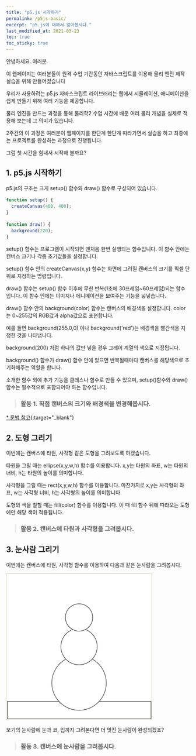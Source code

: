 ```yaml
---
title: "p5.js 시작하기"
permalink: /p5js-basic/
excerpt: "p5.js에 대해서 알아봅시다."
last_modified_at: 2021-03-23
toc: true
toc_sticky: true
---
```


안녕하세요. 여러분.

이 웹페이지는 여러분들이 원격 수업 기간동안 자바스크립트를 이용해 물리 엔진 제작 실습을 위해 만들어졌습니다

우리가 사용하려는 p5.js 자바스크립트 라이브러리는 웹에서 시뮬레이션, 애니메이션을 쉽게 만들기 위해 여러 기능을 제공합니다.

물리 엔진을 만드는 과정을 통해 물리학2 수업 시간에 배운 여러 물리 개념을 실제로 적용해 보는데 그 의미가 있습니다.

2주간의 이 과정은 여러분이 웹페이지를 한단계 한단계 따라가면서 실습을 하고 최종에는 프로젝트를 완성하는 과정으로 진행됩니다.

그럼 첫 시간을 힘내서 시작해 볼까요?

## 1. p5.js 시작하기

p5.js의 구조는 크게 setup() 함수와 draw() 함수로 구성되어 있습니다.

```javascript
function setup() {
  createCanvas(400, 400);
}

function draw() {
  background(220);
}
```

setup() 함수는 프로그램이 시작되면 맨처음 한번 실행되는 함수입니다. 이 함수 안에는 캔버스 크기나 각종 초기값들을 설정합니다.

setup() 함수 안의 createCanvas(x,y) 함수는 화면에 그려질 캔버스의 크기를 픽셀 단위로 지정하는 명령입니다.

draw() 함수는 setup() 함수 이후에 무한 반복(1초에 30프레임~60프레임)되는 함수입니다. 이 함수 안에는 이미지나 에니메이션을 보여주는 기능을 넣넣습니다. 

draw() 함수 안의 background(color) 함수는 캔버스의 배경색을 설정합니다. color는 0~255값의 RGB값과 alpha값으로 표현합니다. 

예를 들면 background(255,0,0) 이나 background('red')는 배경색을 빨간색을 지정한 것을 나타냅니다.

background(200) 처럼 하나의 값만 넣을 경우 그레이 계열의 색으로 지정됩니다.

background() 함수가 draw() 함수 안에 있으면 반복될때마다 캔버스를 해당색으로 초기화해주는 역할을 합니다.

소개한 함수 외에 추가 기능을 클래스나 함수로 만들 수 있으며, setup()함수와 draw()함수는 필수적으로 포함되어야 하는 함수입니다.

> ### 활동 1. 직접 캔버스의 크기와 배경색을 변경해봅시다.

<script src="//toolness.github.io/p5.js-widget/p5-widget.js"></script>
<script type="text/p5" data-height="500" data-p5-version="1.2.0">
function setup() {
  createCanvas(100, 100);
}

function draw() {
  background(220); // background(255,0,0); 또는 background('red')으로 수정해 보세요.
}
</script>

[* 문법 참고](https://p5js.org/ko/reference/#/p5/background){:target="_blank"}


## 2. 도형 그리기

이번에는 캔버스에 타원, 사각형 같은 도형을 그려보도록 하겠습니다.

타원을 그릴 때는 ellipse(x,y,w,h) 함수를 이용합니다. x,y는 타원의 좌표, w는 타원의 너비, h는 타원의 높이를 의미합니다.

사각형을 그릴 때는 rect(x,y,w,h) 함수를 이용합니다. 마찬가지로 x,y는 사각형의 좌표, w는 사각형 너비, h는 사각형의 높이를 의미합니다.

도형의 색을 칠할 때는 fill(color) 함수를 이용합니다. 이 때 fill 함수 뒤에 따라오는 도형에만 해당 색이 적용됩니다.

> ### 활동 2. 캔버스에 타원과 사각형을 그려봅시다.

<script src="//toolness.github.io/p5.js-widget/p5-widget.js"></script>
<script type="text/p5" data-height="500" data-p5-version="1.2.0">
function setup() {
  createCanvas(100, 100);
}

function draw() {
  background(220); 
  fill(255,255,0);
  ellipse(50,50,20,10);
}
</script>


## 3. 눈사람 그리기

이번에는 캔버스에 타원, 사각형 함수를 이용하여 다음과 같은 눈사람을 그려봅시다.

!["눈사람"](/assets/images/snowman.png)

보기의 눈사람에 눈과 코, 입까지 그려본다면 더 멋진 눈사람이 완성되겠죠?

> ### 활동 3. 캔버스에 눈사람을 그려봅시다.

<script src="//toolness.github.io/p5.js-widget/p5-widget.js"></script>
<script type="text/p5" data-height="500" data-p5-version="1.2.0">
function setup() {
  createCanvas(100, 100);
}

function draw() {
  background(220); 
  
  
}
</script>

